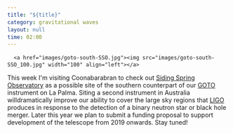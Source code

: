 ```yaml
---
title: "${title}"
category: gravitational waves
layout: null
time: 02:00
---
```

<!-- converted from blosxom format post by dkg 22.1.2022 -->
      <a href="images/goto-south-SSO.jpg"><img src="images/goto-south-SSO_100.jpg" width="100" align="left"></a>
This week I'm visiting Coonabarabran to check out <a href="http://www.sidingspringobservatory.com.au">Siding Spring Observatory</a> as a possible site of the southern counterpart of our <a href="http://goto-observatory.org">GOTO</a> instrument on La Palma. Siting a second instrument in Australia willdramatically improve our ability to cover the large sky regions that <a href="http://ligo.org">LIGO</a> produces in response to the detection of a binary neutron star or black hole merger. Later this year we plan to submit a funding proposal to support development of the telescope from 2019 onwards. Stay tuned!
